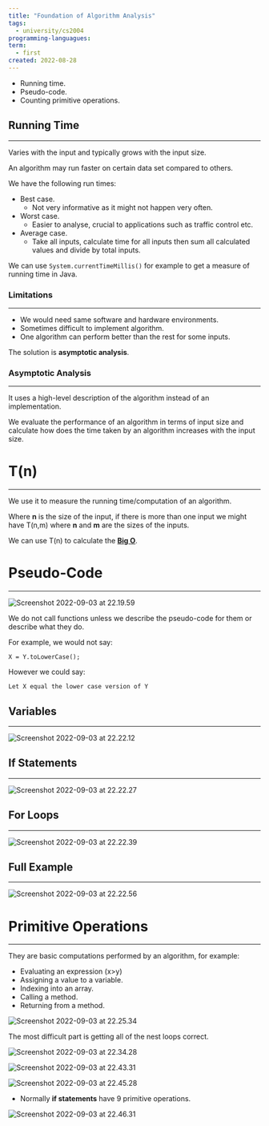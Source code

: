 ```yaml
---
title: "Foundation of Algorithm Analysis" 
tags:
  - university/cs2004
programming-languagues:
term:
  - first
created: 2022-08-28
---
```

- Running time.
- Pseudo-code.
- Counting primitive operations.

## Running Time
---
Varies with the input and typically grows with the input size.

An algorithm may run faster on certain data set compared to others.

We have the following run times:
- Best case.
    - Not very informative as it might not happen very often.
- Worst case.
    - Easier to analyse, crucial to applications such as traffic control etc.
- Average case.
    - Take all inputs, calculate time for all inputs then sum all calculated values and divide by total inputs.

We can use `System.currentTimeMillis()` for example to get a measure of running time in Java.

### Limitations
---
- We would need same software and hardware environments.
- Sometimes difficult to implement algorithm.
- One algorithm can perform better than the rest for some inputs.

The solution is **asymptotic analysis**.

### Asymptotic Analysis
---
It uses a high-level description of the algorithm instead of an implementation.

We evaluate the performance of an algorithm in terms of input size and calculate how does the time taken by an algorithm increases with the input size.

# T(n)
---
We use it to measure the running time/computation of an algorithm.

Where **n** is the size of the input, if there is more than one input we might have T(n,m) where **n** and **m** are the sizes of the inputs.

We can use T(n) to calculate the **[Big O](notes/general/big-o-notation.md)**.

# Pseudo-Code
---
![Screenshot 2022-09-03 at 22.19.59](notes/images/Screenshot%202022-09-03%20at%2022.19.59.png)

We do not call functions unless we describe the pseudo-code for them or describe what they do.

For example, we would not say:

```
X = Y.toLowerCase();
```

However we could say:

```
Let X equal the lower case version of Y
```

## Variables
---
![Screenshot 2022-09-03 at 22.22.12](notes/images/Screenshot%202022-09-03%20at%2022.22.12.png)

## If Statements
---
![Screenshot 2022-09-03 at 22.22.27](notes/images/Screenshot%202022-09-03%20at%2022.22.27.png)

## For Loops
---
![Screenshot 2022-09-03 at 22.22.39](notes/images/Screenshot%202022-09-03%20at%2022.22.39.png)

## Full Example
---
![Screenshot 2022-09-03 at 22.22.56](notes/images/Screenshot%202022-09-03%20at%2022.22.56.png)

# Primitive Operations
---
They are basic computations performed by an algorithm, for example:

- Evaluating an expression (x>y)
- Assigning a value to a variable.
- Indexing into an array.
- Calling a method.
- Returning from a method.

![Screenshot 2022-09-03 at 22.25.34](notes/images/Screenshot%202022-09-03%20at%2022.25.34.png)

The most difficult part is getting all of the nest loops correct.

![Screenshot 2022-09-03 at 22.34.28](notes/images/Screenshot%202022-09-03%20at%2022.34.28.png)

![Screenshot 2022-09-03 at 22.43.31](notes/images/Screenshot%202022-09-03%20at%2022.43.31.png)

![Screenshot 2022-09-03 at 22.45.28](notes/images/Screenshot%202022-09-03%20at%2022.45.28.png)

- Normally **if statements** have 9 primitive operations.

![Screenshot 2022-09-03 at 22.46.31](notes/images/Screenshot%202022-09-03%20at%2022.46.31.png)
